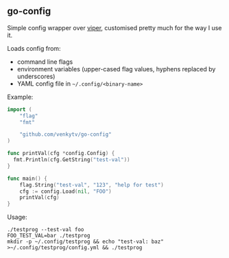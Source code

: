 ## go-config

Simple config wrapper over [viper](https://github.com/spf13/viper), customised pretty much for the way I use it.

Loads config from:
   - command line flags
   - environment variables (upper-cased flag values, hyphens replaced by underscores)
   - YAML config file in `~/.config/<binary-name>`

Example:
```go
import (
	"flag"
	"fmt"

	"github.com/venkytv/go-config"
)

func printVal(cfg *config.Config) {
  fmt.Println(cfg.GetString("test-val"))
}

func main() {
	flag.String("test-val", "123", "help for test")
	cfg := config.Load(nil, "FOO")
	printVal(cfg)
}
```

Usage:
```shell
./testprog --test-val foo
FOO_TEST_VAL=bar ./testprog
mkdir -p ~/.config/testprog && echo "test-val: baz" >~/.config/testprog/config.yml && ./testprog
```
